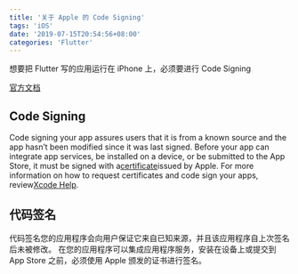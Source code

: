 ```yaml
---
title: '关于 Apple 的 Code Signing'
tags: 'iOS'
date: '2019-07-15T20:54:56+08:00'
categories: 'Flutter'
---
```


想要把 Flutter 写的应用运行在 iPhone 上，必须要进行 Code Signing

[官方文档](https://developer.apple.com/support/code-signing/)

## Code Signing

Code signing your app assures users that it is from a known source and the app hasn’t been modified since it was last signed. Before your app can integrate app services, be installed on a device, or be submitted to the App Store, it must be signed with a[certificate](https://developer.apple.com/support/certificates/)issued by Apple. For more information on how to request certificates and code sign your apps, review[Xcode Help](https://help.apple.com/xcode/mac/current/).

## 代码签名

代码签名您的应用程序会向用户保证它来自已知来源，并且该应用程序自上次签名后未被修改。 在您的应用程序可以集成应用程序服务，安装在设备上或提交到 App Store 之前，必须使用 Apple 颁发的证书进行签名。
